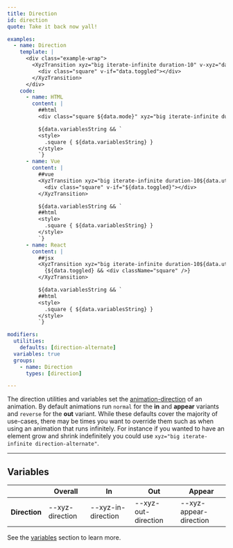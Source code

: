 ```yaml
---
title: Direction
id: direction
quote: Take it back now yall!

examples:
  - name: Direction
    template: |
      <div class="example-wrap">
        <XyzTransition xyz="big iterate-infinite duration-10" v-xyz="data.utilities" :style="data.variables" v-on="data.listeners">
          <div class="square" v-if="data.toggled"></div>
        </XyzTransition>
      </div>
    code:
      - name: HTML
        content: |
          ##html
          <div class="square ${data.mode}" xyz="big iterate-infinite duration-10${data.utilitiesString && ' ' + data.utilitiesString}"></div>

          ${data.variablesString && `
          <style>
            .square { ${data.variablesString} }
          </style>
          `}
      - name: Vue
        content: |
          ##vue
          <XyzTransition xyz="big iterate-infinite duration-10${data.utilitiesString && ' ' + data.utilitiesString}">
            <div class="square" v-if="${data.toggled}"></div>
          </XyzTransition>

          ${data.variablesString && `
          ##html
          <style>
            .square { ${data.variablesString} }
          </style>
          `}
      - name: React
        content: |
          ##jsx
          <XyzTransition xyz="big iterate-infinite duration-10${data.utilitiesString && ' ' + data.utilitiesString}">
            {${data.toggled} && <div className="square" />}
          </XyzTransition>

          ${data.variablesString && `
          ##html
          <style>
            .square { ${data.variablesString} }
          </style>
          `}

modifiers:
  utilities:
    defaults: [direction-alternate]
  variables: true
  groups:
    - name: Direction
      types: [direction]

---
```


The direction utilities and variables set the [animation-direction](https://developer.mozilla.org/en-US/docs/Web/CSS/animation-direction) of an animation. By default animations run `normal` for the **in** and **appear** variants and `reverse` for the **out** variant. While these defaults cover the majority of use-cases, there may be times you want to override them such as when using an animation that runs infinitely. For instance if you wanted to have an element grow and shrink indefinitely you could use `xyz="big iterate-infinite direction-alternate"`.

---
## Variables

<div class="variables-table table-wrap shadow-scroll">
  <table class="shadow-scroll-content">
    <thead>
      <tr>
        <th></th>
        <th>Overall</th>
        <th>In</th>
        <th>Out</th>
        <th>Appear</th>
      </tr>
    </thead>
    <tbody>
      <tr>
        <th scope="row">Direction</th>
        <td>--xyz-direction</td>
        <td>--xyz-in-direction</td>
        <td>--xyz-out-direction</td>
        <td>--xyz-appear-direction</td>
      </tr>
    </tbody>
  </table>
</div>

See the [variables](#variables) section to learn more.

